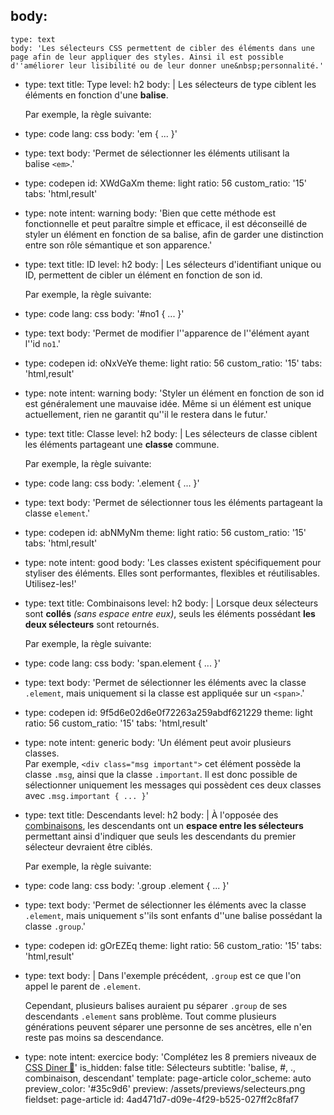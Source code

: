 body:
  -
    type: text
    body: 'Les sélecteurs CSS permettent de cibler des éléments dans une page afin de leur appliquer des styles. Ainsi il est possible d''améliorer leur lisibilité ou de leur donner une&nbsp;personnalité.'
  -
    type: text
    title: Type
    level: h2
    body: |
      Les sélecteurs de type ciblent les éléments en fonction d'une&nbsp;**balise**.
      
      Par exemple, la règle&nbsp;suivante:
  -
    type: code
    lang: css
    body: 'em { ... }'
  -
    type: text
    body: 'Permet de sélectionner les éléments utilisant la balise&nbsp;`<em>`.'
  -
    type: codepen
    id: XWdGaXm
    theme: light
    ratio: 56
    custom_ratio: '15'
    tabs: 'html,result'
  -
    type: note
    intent: warning
    body: 'Bien que cette méthode est fonctionnelle et peut paraître simple et efficace, il est déconseillé de styler un élément en fonction de sa balise, afin de garder une distinction entre son rôle sémantique et son&nbsp;apparence.'
  -
    type: text
    title: ID
    level: h2
    body: |
      Les sélecteurs d'identifiant unique ou ID, permettent de cibler un élément en fonction de son&nbsp;id.
      
      Par exemple, la règle&nbsp;suivante:
  -
    type: code
    lang: css
    body: '#no1 { ... }'
  -
    type: text
    body: 'Permet de modifier l''apparence de l''élément ayant l''id&nbsp;`no1`.'
  -
    type: codepen
    id: oNxVeYe
    theme: light
    ratio: 56
    custom_ratio: '15'
    tabs: 'html,result'
  -
    type: note
    intent: warning
    body: 'Styler un élément en fonction de son id est généralement une mauvaise idée. Même si un élément est unique actuellement, rien ne garantit qu''il le restera dans le&nbsp;futur.'
  -
    type: text
    title: Classe
    level: h2
    body: |
      Les sélecteurs de classe ciblent les éléments partageant une **classe**&nbsp;commune.
      
      Par exemple, la règle&nbsp;suivante:
  -
    type: code
    lang: css
    body: '.element { ... }'
  -
    type: text
    body: 'Permet de sélectionner tous les éléments partageant la classe&nbsp;`element`.'
  -
    type: codepen
    id: abNMyNm
    theme: light
    ratio: 56
    custom_ratio: '15'
    tabs: 'html,result'
  -
    type: note
    intent: good
    body: 'Les classes existent spécifiquement pour styliser des&nbsp;éléments. Elles sont performantes, flexibles et réutilisables. Utilisez-les!'
  -
    type: text
    title: Combinaisons
    level: h2
    body: |
      Lorsque deux sélecteurs sont **collés** _(sans espace entre eux)_, seuls les éléments possédant **les deux sélecteurs** sont&nbsp;retournés.
      
      Par exemple, la règle&nbsp;suivante:
  -
    type: code
    lang: css
    body: 'span.element { ... }'
  -
    type: text
    body: 'Permet de sélectionner les éléments avec la classe `.element`, mais uniquement si la classe est appliquée sur un&nbsp;`<span>`.'
  -
    type: codepen
    id: 9f5d6e02d6e0f72263a259abdf621229
    theme: light
    ratio: 56
    custom_ratio: '15'
    tabs: 'html,result'
  -
    type: note
    intent: generic
    body: 'Un élément peut avoir plusieurs classes. <br>Par exemple, `<div class="msg important">` cet élément possède la classe `.msg`, ainsi que la classe `.important`. Il est donc possible de sélectionner uniquement les messages qui possèdent ces deux classes avec `.msg.important { ... }`'
  -
    type: text
    title: Descendants
    level: h2
    body: |
      À l'opposée des [combinaisons](#combinaisons), les descendants ont un **espace entre les sélecteurs** permettant ainsi d'indiquer que seuls les descendants du premier sélecteur devraient être&nbsp;ciblés.
      
      Par exemple, la règle&nbsp;suivante:
  -
    type: code
    lang: css
    body: '.group .element { ... }'
  -
    type: text
    body: 'Permet de sélectionner les éléments avec la classe `.element`, mais uniquement s''ils sont enfants d''une balise possédant la classe&nbsp;`.group`.'
  -
    type: codepen
    id: gOrEZEq
    theme: light
    ratio: 56
    custom_ratio: '15'
    tabs: 'html,result'
  -
    type: text
    body: |
      Dans l'exemple précédent, `.group` est ce que l'on appel le parent de&nbsp;`.element`. 
      
      Cependant, plusieurs balises auraient pu séparer `.group` de ses descendants `.element` sans problème. Tout comme plusieurs générations peuvent séparer une personne de ses ancètres, elle n'en reste pas moins  sa&nbsp;descendance.
  -
    type: note
    intent: exercice
    body: 'Complétez les 8 premiers niveaux de [CSS Diner&thinsp;🍎](https://flukeout.github.io/)'
is_hidden: false
title: Sélecteurs
subtitle: 'balise, #, ., combinaison, descendant'
template: page-article
color_scheme: auto
preview_color: '#35c9d6'
preview: /assets/previews/selecteurs.png
fieldset: page-article
id: 4ad471d7-d09e-4f29-b525-027ff2c8faf7
